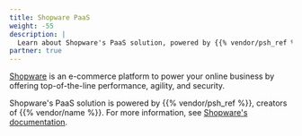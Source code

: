 ```yaml
---
title: Shopware PaaS
weight: -55
description: |
  Learn about Shopware's PaaS solution, powered by {{% vendor/psh_ref %}}.
partner: true
---
```


[Shopware](https://www.shopware.com/) is an e-commerce platform to power your online business by offering top-of-the-line performance, agility, and security.

Shopware's PaaS solution is powered by {{% vendor/psh\_ref %}}, creators of {{% vendor/name %}}.
For more information, see [Shopware's documentation](https://developer.shopware.com/docs/products/paas/).
